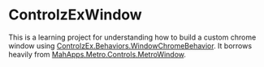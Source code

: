 # ControlzExWindow

This is a learning project for understanding how to build a custom chrome window using [ControlzEx.Behaviors.WindowChromeBehavior](https://github.com/ControlzEx/ControlzEx/blob/develop/src/ControlzEx/Behaviors/WindowChromeBehavior.cs). It borrows heavily from [MahApps.Metro.Controls.MetroWindow](https://github.com/MahApps/MahApps.Metro/blob/develop/src/MahApps.Metro/Controls/MetroWindow.cs).